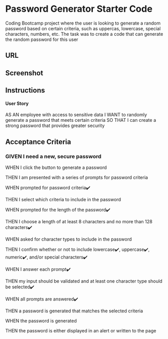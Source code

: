 # Password Generator Starter Code 
 Coding Bootcamp project where the user is looking to generate a random password based on certain criteria, such as uppercas, lowercase, special characters, numbers, etc. The task was to create a code that can generate the random password for this user

## URL

## Screenshot

## Instructions

#### User Story

AS AN employee with access to sensitive data
I WANT to randomly generate a password that meets certain criteria
SO THAT I can create a strong password that provides greater security


## Acceptance Criteria

### GIVEN I need a new, secure password

WHEN I click the button to generate a password

THEN I am presented with a series of prompts for password criteria

WHEN prompted for password criteria✔️

THEN I select which criteria to include in the password

WHEN prompted for the length of the password✔️

THEN I choose a length of at least 8 characters and no more than 128 characters✔️

WHEN asked for character types to include in the password

THEN I confirm whether or not to include lowercase✔️, uppercase✔️, numeric✔️, and/or special characters✔️

WHEN I answer each prompt✔️

THEN my input should be validated and at least one character type should be selected✔️

WHEN all prompts are answered✔️

THEN a password is generated that matches the selected criteria

WHEN the password is generated

THEN the password is either displayed in an alert or written to the page
